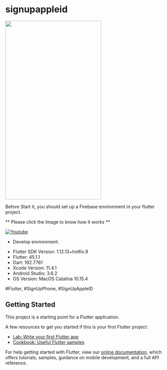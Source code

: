 # signupappleid

<img src="https://github.com/loydkim/sign_up_apple_id/blob/master/sign_up_apple_id.gif" width="300" height="560">

Before Start it, you should set up a Firebase environment in your flutter project.

** Please click the Image to know how it works **

[![Youtube](https://img.youtube.com/vi/VzRWh5QB3U8/0.jpg)](https://youtu.be/VzRWh5QB3U8)

* Develop environment.

- Flutter SDK Version: 1.12.13+hotfix.9
- Flutter: 45.1.1
- Dart: 192.7761
- Xcode Version: 11.4.1
- Android Studio: 3.6.2
- OS Version: MacOS Catalina 10.15.4

#Flutter, #SignUpPhone, #SignUpAppleID

## Getting Started

This project is a starting point for a Flutter application.

A few resources to get you started if this is your first Flutter project:

- [Lab: Write your first Flutter app](https://flutter.dev/docs/get-started/codelab)
- [Cookbook: Useful Flutter samples](https://flutter.dev/docs/cookbook)

For help getting started with Flutter, view our
[online documentation](https://flutter.dev/docs), which offers tutorials,
samples, guidance on mobile development, and a full API reference.
